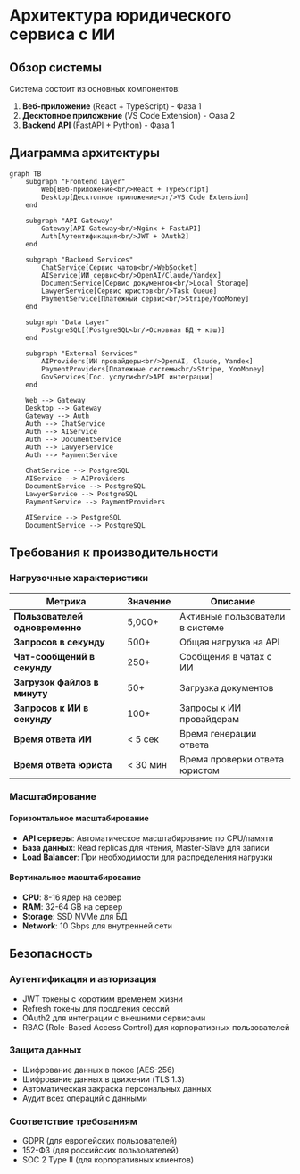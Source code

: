 # Архитектура юридического сервиса с ИИ

## Обзор системы

Система состоит из основных компонентов:
1. **Веб-приложение** (React + TypeScript) - Фаза 1
2. **Десктопное приложение** (VS Code Extension) - Фаза 2
3. **Backend API** (FastAPI + Python) - Фаза 1

## Диаграмма архитектуры

```mermaid
graph TB
    subgraph "Frontend Layer"
        Web[Веб-приложение<br/>React + TypeScript]
        Desktop[Десктопное приложение<br/>VS Code Extension]
    end
    
    subgraph "API Gateway"
        Gateway[API Gateway<br/>Nginx + FastAPI]
        Auth[Аутентификация<br/>JWT + OAuth2]
    end
    
    subgraph "Backend Services"
        ChatService[Сервис чатов<br/>WebSocket]
        AIService[ИИ сервис<br/>OpenAI/Claude/Yandex]
        DocumentService[Сервис документов<br/>Local Storage]
        LawyerService[Сервис юристов<br/>Task Queue]
        PaymentService[Платежный сервис<br/>Stripe/YooMoney]
    end
    
    subgraph "Data Layer"
        PostgreSQL[(PostgreSQL<br/>Основная БД + кэш)]
    end
    
    subgraph "External Services"
        AIProviders[ИИ провайдеры<br/>OpenAI, Claude, Yandex]
        PaymentProviders[Платежные системы<br/>Stripe, YooMoney]
        GovServices[Гос. услуги<br/>API интеграции]
    end
    
    Web --> Gateway
    Desktop --> Gateway
    Gateway --> Auth
    Auth --> ChatService
    Auth --> AIService
    Auth --> DocumentService
    Auth --> LawyerService
    Auth --> PaymentService
    
    ChatService --> PostgreSQL
    AIService --> AIProviders
    DocumentService --> PostgreSQL
    LawyerService --> PostgreSQL
    PaymentService --> PaymentProviders
    
    AIService --> PostgreSQL
    DocumentService --> PostgreSQL
```

## Требования к производительности

### Нагрузочные характеристики

| Метрика | Значение | Описание |
|---------|----------|----------|
| **Пользователей одновременно** | 5,000+ | Активные пользователи в системе |
| **Запросов в секунду** | 500+ | Общая нагрузка на API |
| **Чат-сообщений в секунду** | 250+ | Сообщения в чатах с ИИ |
| **Загрузок файлов в минуту** | 50+ | Загрузка документов |
| **Запросов к ИИ в секунду** | 100+ | Запросы к ИИ провайдерам |
| **Время ответа ИИ** | < 5 сек | Время генерации ответа |
| **Время ответа юриста** | < 30 мин | Время проверки ответа юристом |

### Масштабирование

#### Горизонтальное масштабирование
- **API серверы**: Автоматическое масштабирование по CPU/памяти
- **База данных**: Read replicas для чтения, Master-Slave для записи
- **Load Balancer**: При необходимости для распределения нагрузки

#### Вертикальное масштабирование
- **CPU**: 8-16 ядер на сервер
- **RAM**: 32-64 GB на сервер
- **Storage**: SSD NVMe для БД
- **Network**: 10 Gbps для внутренней сети

## Безопасность

### Аутентификация и авторизация
- JWT токены с коротким временем жизни
- Refresh токены для продления сессий
- OAuth2 для интеграции с внешними сервисами
- RBAC (Role-Based Access Control) для корпоративных пользователей

### Защита данных
- Шифрование данных в покое (AES-256)
- Шифрование данных в движении (TLS 1.3)
- Автоматическая закраска персональных данных
- Аудит всех операций с данными

### Соответствие требованиям
- GDPR (для европейских пользователей)
- 152-ФЗ (для российских пользователей)
- SOC 2 Type II (для корпоративных клиентов)
